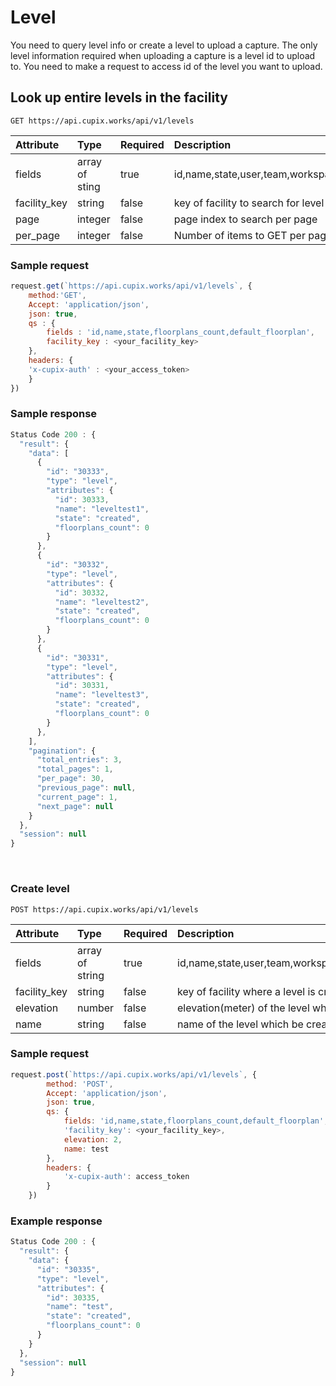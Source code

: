 # Level

You need to query level info or create a level to upload a capture.
The only level information required when uploading a capture is a level id to upload to. You need to make a request to access id of the level you want to upload.

## Look up entire levels in the facility

`GET https://api.cupix.works/api/v1/levels`

| Attribute    | Type           | Required | Description                                                                                                                      |
| :----------- | :------------- | :------- | :------------------------------------------------------------------------------------------------------------------------------- |
| fields       | array of sting | true     | id,name,state,user,team,workspace,facility,meta,created_at,updated_at,is_ground_level,elevation,ceiling_height,default_floorplan |
| facility_key | string         | false    | key of facility to search for level                                                                                              |
| page         | integer        | false    | page index to search per page                                                                                                    |
| per_page     | integer        | false    | Number of items to GET per page                                                                                                  |

### Sample request

```js
request.get(`https://api.cupix.works/api/v1/levels`, {
    method:'GET',
    Accept: 'application/json',
    json: true,
    qs : {
        fields : 'id,name,state,floorplans_count,default_floorplan',
        facility_key : <your_facility_key>
    },
    headers: {
    'x-cupix-auth' : <your_access_token>
    }
})
```

### Sample response

```js
Status Code 200 : {
  "result": {
    "data": [
      {
        "id": "30333",
        "type": "level",
        "attributes": {
          "id": 30333,
          "name": "leveltest1",
          "state": "created",
          "floorplans_count": 0
        }
      },
      {
        "id": "30332",
        "type": "level",
        "attributes": {
          "id": 30332,
          "name": "leveltest2",
          "state": "created",
          "floorplans_count": 0
        }
      },
      {
        "id": "30331",
        "type": "level",
        "attributes": {
          "id": 30331,
          "name": "leveltest3",
          "state": "created",
          "floorplans_count": 0
        }
      },
    ],
    "pagination": {
      "total_entries": 3,
      "total_pages": 1,
      "per_page": 30,
      "previous_page": null,
      "current_page": 1,
      "next_page": null
    }
  },
  "session": null
}
```

<br>

### Create level

`POST https://api.cupix.works/api/v1/levels`

| Attribute    | Type            | Required | Description                                                                                                                      |
| :----------- | :-------------- | :------- | :------------------------------------------------------------------------------------------------------------------------------- |
| fields       | array of string | true     | id,name,state,user,team,workspace,facility,meta,created_at,updated_at,is_ground_level,elevation,ceiling_height,default_floorplan |
| facility_key | string          | false    | key of facility where a level is created                                                                                         |
| elevation    | number          | false    | elevation(meter) of the level which be created                                                                                   |
| name         | string          | false    | name of the level which be created                                                                                               |

### Sample request

```js
request.post(`https://api.cupix.works/api/v1/levels`, {
        method: 'POST',
        Accept: 'application/json',
        json: true,
        qs: {
            fields: 'id,name,state,floorplans_count,default_floorplan',
            'facility_key': <your_facility_key>,
            elevation: 2,
            name: test
        },
        headers: {
            'x-cupix-auth': access_token
        }
    })
```

### Example response

```js
Status Code 200 : {
  "result": {
    "data": {
      "id": "30335",
      "type": "level",
      "attributes": {
        "id": 30335,
        "name": "test",
        "state": "created",
        "floorplans_count": 0
      }
    }
  },
  "session": null
}
```
